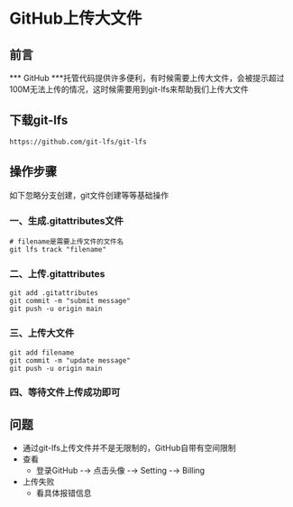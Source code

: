 # GitHub上传大文件

## 前言
*** GitHub ***托管代码提供许多便利，有时候需要上传大文件，会被提示超过100M无法上传的情况，这时候需要用到git-lfs来帮助我们上传大文件
## 下载git-lfs
`https://github.com/git-lfs/git-lfs`
## 操作步骤
如下忽略分支创建，git文件创建等等基础操作
### 一、生成.gitattributes文件
```
# filename是需要上传文件的文件名
git lfs track "filename"
```
### 二、上传.gitattributes
```
git add .gitattributes
git commit -m "submit message"
git push -u origin main
```
### 三、上传大文件
```
git add filename
git commit -m "update message"
git push -u origin main
```
### 四、等待文件上传成功即可
## 问题
- 通过git-lfs上传文件并不是无限制的，GitHub自带有空间限制
- 查看
    - 登录GitHub -→ 点击头像 -→ Setting -→ Billing
- 上传失败
    - 看具体报错信息
